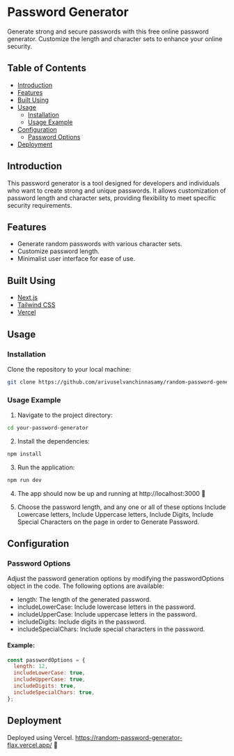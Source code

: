 # Password Generator

Generate strong and secure passwords with this free online password generator. Customize the length and character sets to enhance your online security.

## Table of Contents

- [Introduction](#introduction)
- [Features](#features)
- [Built Using](#built-using)
- [Usage](#usage)
  - [Installation](#installation)
  - [Usage Example](#usage-example)
- [Configuration](#configuration)
  - [Password Options](#password-options)
- [Deployment](#deployment)
 

## Introduction

This password generator is a tool designed for developers and individuals who want to create strong and unique passwords. It allows customization of password length and character sets, providing flexibility to meet specific security requirements.

## Features

- Generate random passwords with various character sets.
- Customize password length.
- Minimalist user interface for ease of use.

## Built Using
- [Next.js](https://nextjs.org/)
- [Tailwind CSS](https://tailwindcss.com/)
- [Vercel](https://vercel.com)

## Usage

### Installation

Clone the repository to your local machine:

```bash
git clone https://github.com/arivuselvanchinnasamy/random-password-generator.git
```
### Usage Example
1. Navigate to the project directory:
```bash
cd your-password-generator
```
2. Install the dependencies:
```bash
npm install
```
3. Run the application:
```bash
npm run dev
```
4. The app should now be up and running at http://localhost:3000 🚀

5. Choose the password length, and any one or all of these options Include Lowercase letters, Include Uppercase letters, Include Digits, Include Special Characters on the page in order to Generate Password.

## Configuration
### Password Options
Adjust the password generation options by modifying the passwordOptions object in the code. The following options are available:

- length: The length of the generated password.
- includeLowerCase: Include lowercase letters in the password.
- includeUpperCase: Include uppercase letters in the password.
- includeDigits: Include digits in the password.
- includeSpecialChars: Include special characters in the password.

#### Example:
``` javascript
const passwordOptions = {
  length: 12,
  includeLowerCase: true,
  includeUpperCase: true,
  includeDigits: true,
  includeSpecialChars: true,
};
```
## Deployment
Deployed using Vercel. https://random-password-generator-flax.vercel.app/ 🚀
